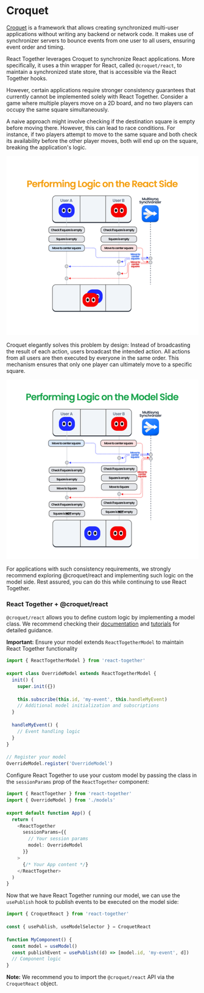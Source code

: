 # Croquet

[Croquet](https://multisynq.io/docs/croquet/) is a framework that allows creating synchronized multi-user applications without writing any backend or network code.
It makes use of synchronizer servers to bounce events from one user to all users, ensuring event order and timing.

React Together leverages Croquet to synchronize React applications.
More specifically, it uses a thin wrapper for React, called `@croquet/react`, to maintain a synchronized state store, that is accessible via the React Together hooks.

However, certain applications require stronger consistency guarantees that currently cannot be implemented solely with React Together.
Consider a game where multiple players move on a 2D board, and no two players can occupy the same square simultaneously.

A naive approach might involve checking if the destination square is empty before moving there.
However, this can lead to race conditions.
For instance, if two players attempt to move to the same square and both check its availability before the other player moves, both will end up on the square, breaking the application's logic.

![Diagram: Running logic on React Side](../../images/tutorials/logic_react_side.png)

Croquet elegantly solves this problem by design: Instead of broadcasting the result of each action, users broadcast the intended action.
All actions from all users are then executed by everyone in the same order.
This mechanism ensures that only one player can ultimately move to a specific square.

![Running logic on the Model side](../../images/tutorials/logic_model_side.png)

For applications with such consistency requirements, we strongly recommend exploring @croquet/react and implementing such logic on the model side.
Rest assured, you can do this while continuing to use React Together.


### React Together + @croquet/react

`@croquet/react` allows you to define custom logic by implementing a model class.
We recommend checking their [documentation](https://multisynq.io/docs/croquet-react/) and [tutorials](https://multisynq.io/docs/croquet-react/tutorial-1_React_Simple_Counter.html) for detailed guidance.

**Important:**
Ensure your model extends `ReactTogetherModel` to maintain React Together functionality

```typescript
import { ReactTogetherModel } from 'react-together'

export class OverrideModel extends ReactTogetherModel {
  init() {
    super.init({})

    this.subscribe(this.id, 'my-event', this.handleMyEvent)
    // Additional model initialization and subscriptions
  }

  handleMyEvent() {
    // Event handling logic
  }
}

// Register your model
OverrideModel.register('OverrideModel')
```

Configure React Together to use your custom model by passing the class in the `sessionParams` prop of the `ReactTogether` component:

```typescript
import { ReactTogether } from 'react-together'
import { OverrideModel } from './models'

export default function App() {
  return (
    <ReactTogether
      sessionParams={{
        // Your session params
        model: OverrideModel
      }}
    >
      {/* Your App content */}
    </ReactTogether>
  )
}
```

Now that we have React Together running our model, we can use the `usePublish` hook to publish events to be executed on the model side:

```typescript
import { CroquetReact } from 'react-together'

const { usePublish, useModelSelector } = CroquetReact

function MyComponent() {
  const model = useModel()
  const publishEvent = usePublish((d) => [model.id, 'my-event', d])
  // Component logic
}
```

**Note:** We recommend you to import the `@croquet/react` API via the `CroquetReact` object.
